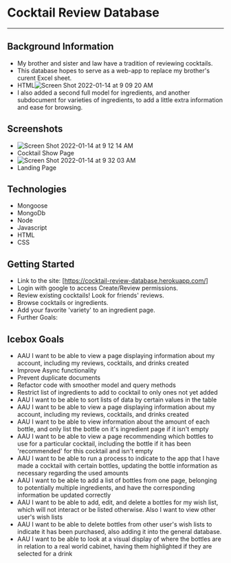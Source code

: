 # Cocktail Review Database
----------------------

Background Information
----------------------
- My brother and sister and law have a tradition of reviewing cocktails.
- This database hopes to serve as a web-app to replace my brother's curent Excel sheet.
- HTML![Screen Shot 2022-01-14 at 9 09 20 AM](https://user-images.githubusercontent.com/94415423/149556204-42324e28-839d-4e1d-b501-77febbab8caa.png)
- I also added a second full model for ingredients, and another subdocument for varieties of ingredients, to add a little extra information and ease for browsing.

Screenshots
---------------------
- ![Screen Shot 2022-01-14 at 9 12 14 AM](https://user-images.githubusercontent.com/94415423/149556583-1a591b5f-434a-4533-9944-060674254ddd.png)
- Cocktail Show Page
- ![Screen Shot 2022-01-14 at 9 32 03 AM](https://user-images.githubusercontent.com/94415423/149559414-e7b46dbd-2394-475e-b388-7af5923c55ac.png)
- Landing Page

Technologies
---------------------
- Mongoose
- MongoDb
- Node
- Javascript
- HTML
- CSS

Getting Started
---------------------
- Link to the site: [https://cocktail-review-database.herokuapp.com/]
- Login with google to access Create/Review permissions.
- Review existing cocktails! Look for friends' reviews.
- Browse cocktails or ingredients.
- Add your favorite 'variety' to an ingredient page.
- Further Goals:

Icebox Goals
---------------------
- AAU I want to be able to view a page displaying information about my account, including my reviews, cocktails, and drinks created
- Improve Async functionality
- Prevent duplicate documents
- Refactor code with smoother model and query methods
- Restrict list of ingredients to add to cocktail to only ones not yet added
- AAU I want to be able to sort lists of data by certain values in the table
- AAU I want to be able to view a page displaying information about my account, including my reviews, cocktails, and drinks created
- AAU I want to be able to view information about the amount of each bottle, and only list the bottle on it's ingredient page if it isn't empty
- AAU I want to be able to view a page recommending which bottles to use for a particular cocktail, including the bottle if it has been 'recommended' for this cocktail and isn't empty
- AAU I want to be able to run a process to indicate to the app that I have made a cocktail with certain bottles, updating the bottle information as necessary regarding the used amounts
- AAU I want to be able to add a list of bottles from one page, belonging to potentially multiple ingredients, and have the corresponding information be updated correctly
- AAU I want to be able to add, edit, and delete a bottles for my wish list, which will not interact or be listed otherwise. Also I want to view other user's wish lists
- AAU I want to be able to delete bottles from other user's wish lists to indicate it has been purchased, also adding it into the general database.
- AAU I want to be able to look at a visual display of where the bottles are in relation to a real world cabinet, having them highlighted if they are selected for a drink
